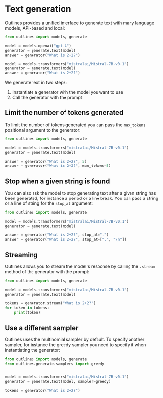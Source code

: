 # Text generation

Outlines provides a unified interface to generate text with many language models, API-based and local:

```python
from outlines import models, generate

model = models.openai("gpt-4")
generator = generate.text(model)
answer = generator("What is 2+2?")

model = models.transformers("mistralai/Mistral-7B-v0.1")
generator = generate.text(model)
answer = generator("What is 2+2?")
```

We generate text in two steps:

1. Instantiate a generator with the model you want to use
2. Call the generator with the prompt


## Limit the number of tokens generated

To limit the number of tokens generated you can pass the `max_tokens` positional argument to the generator:

```python
from outlines import models, generate

model = models.transformers("mistralai/Mistral-7B-v0.1")
generator = generate.text(model)

answer = generator("What is 2+2?", 5)
answer = generator("What is 2+2?", max_tokens=5)
```

## Stop when a given string is found

You can also ask the model to stop generating text after a given string has been generated, for instance a period or a line break. You can pass a string or a line of string for the `stop_at` argument:


```python
from outlines import models, generate

model = models.transformers("mistralai/Mistral-7B-v0.1")
generator = generate.text(model)

answer = generator("What is 2+2?", stop_at=".")
answer = generator("What is 2+2?", stop_at=[".", "\n"])
```

## Streaming

Outlines allows you to stream the model's response by calling the `.stream` method of the generator with the prompt:


```python
from outlines import models, generate

model = models.transformers("mistralai/Mistral-7B-v0.1")
generator = generate.text(model)

tokens = generator.stream("What is 2+2?")
for token in tokens:
    print(token)
```

## Use a different sampler

Outlines uses the multinomial sampler by default. To specify another sampler, for instance the greedy sampler you need to specify it when instantiating the generator:

```python
from outlines import models, generate
from outlines.generate.samplers import greedy


model = models.transformers("mistralai/Mistral-7B-v0.1")
generator = generate.text(model, sampler=greedy)

tokens = generator("What is 2+2?")
```
